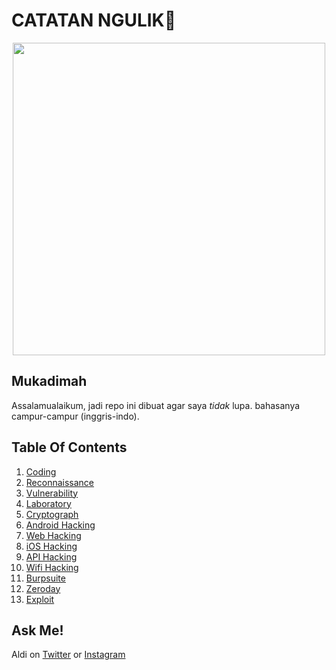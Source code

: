 # CATATAN NGULIK:rocket:

<p align="center"><img src="https://user-images.githubusercontent.com/52058660/89849631-14093c80-dbb3-11ea-9e04-a67d5758b904.jpg" width="500"></p>

## Mukadimah
Assalamualaikum, jadi repo ini dibuat agar saya *tidak* lupa. bahasanya campur-campur (inggris-indo).

## Table Of Contents
1. [Coding](https://github.com/acvn/catngul/blob/master/code.md)
2. [Reconnaissance](https://github.com/acvn/b3lajar/blob/master/rekon)
3. [Vulnerability](https://github.com/acvn/b3lajar/blob/master/vuln)
4. [Laboratory](https://github.com/acvn/b3lajar/blob/master/lab)
5. [Cryptograph](https://github.com/acvn/b3lajar/blob/master/crypto.md)
6. [Android Hacking](https://github.com/acvn/b3lajar/blob/master/android-hacking.md)
7. [Web Hacking](https://github.com/acvn/b3lajar/blob/master/webhack.md)
8. [iOS Hacking](https://github.com/acvn/b3lajar/blob/master/ioshack.md)
9. [API Hacking](https://github.com/acvn/catngul/blob/master/apihack.md)
10. [Wifi Hacking](https://github.com/acvn/catngul/blob/master/wifihack.md)
11. [Burpsuite](https://github.com/acvn/catngul/blob/master/burp.md)
12. [Zeroday](https://github.com/aldisat/catngul/blob/master/zeroday.md)
13. [Exploit](https://github.com/aldisat/catngul/blob/master/exploit.md)
   
## Ask Me!
Aldi on [Twitter](https://twitter.com/aldi__satria) or [Instagram](https://www.instagram.com/aldi___satria/)

